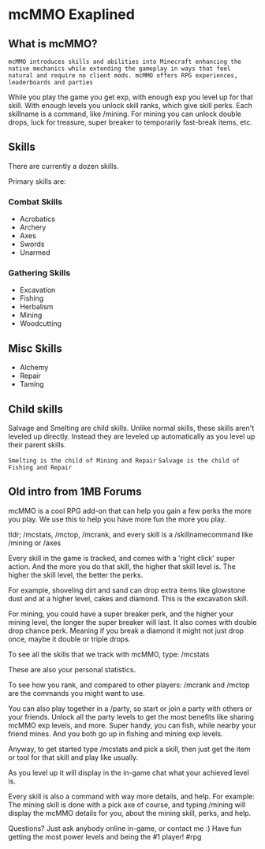 # mcMMO Exaplined

## What is mcMMO?

```
mcMMO introduces skills and abilities into Minecraft enhancing the native mechanics while extending the gameplay in ways that feel natural and require no client mods. mcMMO offers RPG experiences, leaderboards and parties
```

While you play the game you get exp, with enough exp you level up for that skill. With enough levels you unlock skill ranks, which give skill perks. Each skillname is a command, like /mining. For mining you can unlock double drops, luck for treasure, super breaker to temporarily fast-break items, etc.

## Skills

There are currently a dozen skills. 

Primary skills are:

### Combat Skills

- Acrobatics
- Archery
- Axes
- Swords
- Unarmed

### Gathering Skills

- Excavation
- Fishing
- Herbalism
- Mining
- Woodcutting

## Misc Skills

- Alchemy
- Repair
- Taming

## Child skills 

Salvage and Smelting are child skills. Unlike normal skills, these skills aren't leveled up directly. Instead they are leveled up automatically as you level up their parent skills.

`Smelting is the child of Mining and Repair`
`Salvage is the child of Fishing and Repair`

## Old intro from 1MB Forums

mcMMO is a cool RPG add-on that can help you gain a few perks the more you play. We use this to help you have more fun the more you play.



tldr; /mcstats, /mctop, /mcrank, and every skill is a /skillnamecommand like /mining or /axes



Every skill in the game is tracked, and comes with a 'right click' super action. And the more you do that skill, the higher that skill level is. The higher the skill level, the better the perks.



For example, shoveling dirt and sand can drop extra items like glowstone dust and at a higher level, cakes and diamond. This is the excavation skill.



For mining, you could have a super breaker perk, and the higher your mining level, the longer the super breaker will last. It also comes with double drop chance perk. Meaning if you break a diamond it might not just drop once, maybe it double or triple drops.



To see all the skills that we track with mcMMO, type: /mcstats

These are also your personal statistics.



To see how you rank, and compared to other players: /mcrank and /mctop are the commands you might want to use.



You can also play together in a /party, so start or join a party with others or your friends. Unlock all the party levels to get the most benefits like sharing mcMMO exp levels, and more.  Super handy, you can fish, while nearby your friend mines. And you both go up in fishing and mining exp levels.



Anyway, to get started type /mcstats and pick a skill, then just get the item or tool for that skill and play like usually.



As you level up it will display in the in-game chat what your achieved level is.



Every skill is also a command with way more details, and help. For example: The mining skill is done with a pick axe of course, and typing /mining   will display the mcMMO details for you, about the mining skill, perks, and help.



Questions? Just ask anybody online in-game, or contact me :) Have fun getting the most power levels and being the #1 player! #rpg